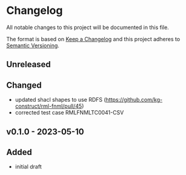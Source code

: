 # Changelog

All notable changes to this project will be documented in this file.

The format is based on [Keep a Changelog](http://keepachangelog.com/en/1.0.0/)
and this project adheres to [Semantic Versioning](http://semver.org/spec/v2.0.0.html).

## Unreleased

## Changed

- updated shacl shapes to use RDFS (https://github.com/kg-construct/rml-fnml/pull/45)
- corrected test case RMLFNMLTC0041-CSV

## v0.1.0 - 2023-05-10

## Added

- initial draft
